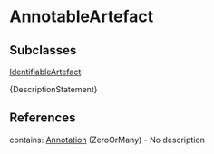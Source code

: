 
# AnnotableArtefact



## Subclasses

[IdentifiableArtefact](IdentifiableArtefact.md)



{DescriptionStatement}



## References

contains: [Annotation](Annotation.md) (ZeroOrMany) - No description




    